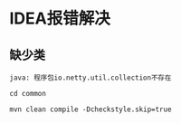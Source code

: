 # IDEA报错解决

## 缺少类

`java: 程序包io.netty.util.collection不存在`

```shell
cd common

mvn clean compile -Dcheckstyle.skip=true
```

